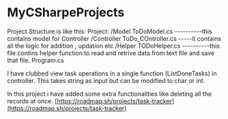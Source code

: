 # MyCSharpeProjects

Project Structure is like this:
Project:
 /Model
  ToDoModel.cs  ----------this contains model for Controller
 /Controller
  ToDo_COntroller.cs -----it contains all the logic for addition , updation etc
 /Helper
  TODoHelper.cs ----------this file contins helper function to read and retrive data from text file and save that file.
Program.cs

I have clubbed view task operations in a single function (ListDoneTasks) in controller. This takes string as input but can be modified to char or int.

In this project i have added some extra functionalities like deleting all the records at once.
[https://roadmap.sh/projects/task-tracker](https://roadmap.sh/projects/task-tracker)
